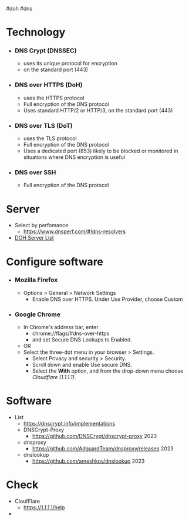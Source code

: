 #doh #dns
# Technology
- ### DNS Crypt (DNSSEC)
	- uses its unique protocol for encryption
	- on the standard port (443)
- ### DNS over HTTPS (DoH)
	- uses the HTTPS protocol
	- Full encryption of the DNS protocol
	- Uses standard HTTP/2 or HTTP/3, on the standard port (443)
- ### DNS over TLS (DoT)
	- uses the TLS protocol
	- Full encryption of the DNS protocol
	- Uses a dedicated port (853) likely to be blocked or monitored in situations where DNS encryption is useful
- ### DNS over SSH
	- Full encryption of the DNS protocol

# Server
- Select by perfomance
	- https://www.dnsperf.com/#!dns-resolvers
- [DOH Server List](DOH%20Server%20List.md)

# Configure software
- ### Mozilla Firefox
	- Options > General > Network Settings
		- Enable DNS over HTTPS. Under Use Provider, choose Custom
- ### Google Chrome
	- In Chrome's address bar, enter
		-  chrome://flags/#dns-over-https
		- and set Secure DNS Lookups to Enabled.
	- OR
	- Select the three-dot menu in your browser > Settings.
		- Select Privacy and security > Security.
		- Scroll down and enable Use secure DNS.
		- Select the **With** option, and from the drop-down menu choose _Cloudflare (1.1.1.1)_.

# Software
- List
	- https://dnscrypt.info/implementations
	- DNSCrypt-Proxy 
		- https://github.com/DNSCrypt/dnscrypt-proxy 2023
	- dnsproxy
		- https://github.com/AdguardTeam/dnsproxy/releases 2023
	- dnslookup
		- https://github.com/ameshkov/dnslookup 2023

# Check
- CloufFlare
	- https://1.1.1.1/help
- 